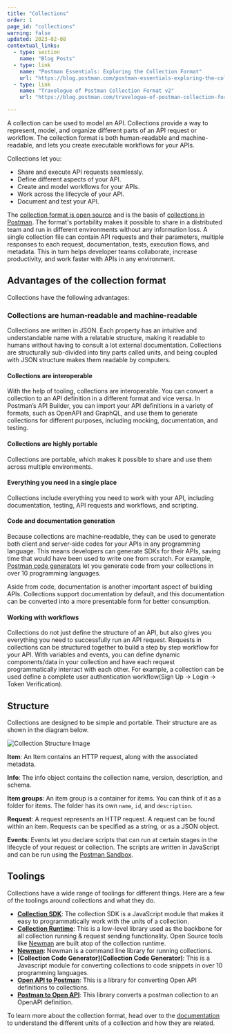 ```yaml
---
title: "Collections"
order: 1
page_id: "collections"
warning: false
updated: 2023-02-08
contextual_links:
  - type: section
    name: "Blog Posts"
  - type: link
    name: "Postman Essentials: Exploring the Collection Format"
    url: "https://blog.postman.com/postman-essentials-exploring-the-collection-format/"
  - type: link
    name: "Travelogue of Postman Collection Format v2"
    url: "https://blog.postman.com/travelogue-of-postman-collection-format-v2/"

---
```

A collection can be used to model an API. Collections provide a way to represent, model, and organize different parts of an API request or workflow. The collection format is both human-readable and machine-readable, and lets you create executable workflows for your APIs.

Collections let you:

* Share and execute API requests seamlessly.
* Define different aspects of your API.
* Create and model workflows for your APIs.
* Work across the lifecycle of your API.
* Document and test your API.

The [collection format is open source](https://github.com/postmanlabs/schemas/tree/develop/schemas/draft-07) and is the basis of [collections in Postman](https://www.postman.com/collection/). The format's portability makes it possible to share in a distributed team and run in different environments without any information loss. A single collection file can contain API requests and their parameters, multiple responses to each request, documentation, tests, execution flows, and metadata. This in turn helps developer teams collaborate, increase productivity, and work faster with APIs in any environment.

## Advantages of the collection format

Collections have the following advantages:

### Collections are human-readable and machine-readable

Collections are written in JSON. Each property has an intuitive and understandable name with a relatable structure, making it readable to humans without having to consult a lot external documentation. Collections are structurally sub-divided into tiny parts called units, and being coupled with JSON structure makes them readable by computers.

#### Collections are interoperable

With the help of tooling, collections are interoperable. You can convert a collection to an API definition in a different format and vice versa. In Postman’s API Builder, you can import your API definitions in a variety of formats, such as OpenAPI and GraphQL, and use them to generate collections for different purposes, including mocking, documentation, and testing.

#### Collections are highly portable

Collections are portable, which makes it possible to share and use them across multiple environments.

#### Everything you need in a single place

Collections include everything you need to work with your API, including documentation, testing, API requests and workflows, and scripting.

#### Code and documentation generation

Because collections are machine-readable, they can be used to generate both client and server-side codes for your APIs in any programming language. This means developers can generate SDKs for their APIs, saving time that would have been used to write one from scratch. For example, [Postman code generators](https://github.com/postmanlabs/postman-code-generators) let you generate code from your collections in over 10 programming languages.

Aside from code, documentation is another important aspect of building APIs. Collections support documentation by default, and this documentation can be converted into a more presentable form for better consumption.

#### Working with workflows

Collections do not just define the structure of an API, but also gives you everything you need to successfully run an API request. Requests in collections can be structured together to build a step by step workflow for your API. With variables and events, you can define dynamic components/data in your collection and have each request programmatically interract with each other. For example, a collection can be used define a complete user authentication workflow(Sign Up -> Login -> Token Verification).

## Structure

Collections are designed to be simple and portable. Their structure are as shown in the diagram below.

![Collection Structure Image](https://firebasestorage.googleapis.com/v0/b/collection-format-docs.appspot.com/o/reference-images%2Fcollection%20format%20overview%20(plain)%402x%20(1).jpg?alt=media&token=e9b6dc17-e9a3-4300-8199-8cfd80c375fc)

**Item**: An Item contains an HTTP request, along with the associated metadata.

**Info**: The info object contains the collection name, version, description, and schema.

**Item groups**: An item group is a container for items. You can think of it as a folder for items. The folder has its own `name`, `id`, and `description`.

**Request**: A request represents an HTTP request. A request can be found within an item. Requests can be specified as a string, or as a JSON object.

**Events**: Events let you declare scripts that can run at certain stages in the lifecycle of your request or collection. The scripts are written in JavaScript and can be run using the [Postman Sandbox](https://github.com/postmanlabs/postman-sandbox).

## Toolings

Collections have a wide range of toolings for different things. Here are a few of the toolings around collections and what they do.

* **[Collection SDK](https://github.com/postmanlabs/postman-collection)**: The collection SDK is a JavaScript module that makes it easy to programmatically work with the units of a collection.
* **[Collection Runtime](https://github.com/postmanlabs/postman-runtime)**: This is a low-level library used as the backbone for all collection running & request sending functionality. Open Source tools like [Newman](https://github.com/postmanlabs/newman) are built atop of the collection runtime.
* **[Newman](https://github.com/postmanlabs/newman)**: Newman is a command line library for running collections.
* **[Collection Code Generator](Collection Code Generator)**: This is a Javascript module for converting collections to code snippets in over 10 programming languages.
* **[Open API to Postman](https://github.com/postmanlabs/openapi-to-postman)**: This is a library for converting Open API definitions to collections.
* **[Postman to Open API](https://github.com/kevinswiber/postman2openapi)**: This library converts a postman collection to an OpenAPI definition.

To learn more about the collection format, head over to the [documentation](https://schema.postman.com) to understand the different units of a collection and how they are related.
